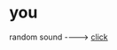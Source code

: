 # you
random sound ----> [click](https://cdn.discordapp.com/attachments/874303640469393479/917132969288826950/old_bot.mp3)
